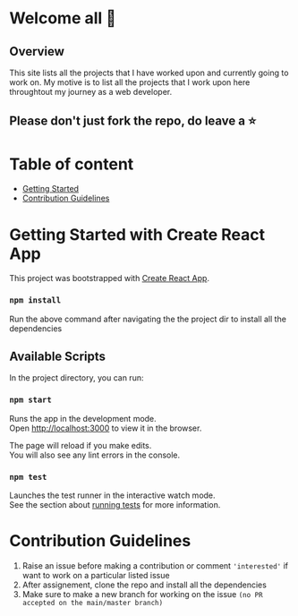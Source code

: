 # Welcome all 👋

## Overview 

This site lists all the projects that I have worked upon and currently going to work on.
My motive is to list all the projects that I work upon here throughtout my journey as a web developer.

## Please don't just fork the repo, do leave a ⭐

# Table of content
* [Getting Started](#getting-started-with-create-react-app)
* [Contribution Guidelines](#contribution-guidelines)

# Getting Started with Create React App

This project was bootstrapped with [Create React App](https://github.com/facebook/create-react-app).

###  `npm install`

Run the above command after navigating the the project dir to install all the dependencies

## Available Scripts

In the project directory, you can run:

### `npm start`

Runs the app in the development mode.\
Open [http://localhost:3000](http://localhost:3000) to view it in the browser.

The page will reload if you make edits.\
You will also see any lint errors in the console.

### `npm test`

Launches the test runner in the interactive watch mode.\
See the section about [running tests](https://facebook.github.io/create-react-app/docs/running-tests) for more information.

# Contribution Guidelines
1) Raise an issue before making a contribution or comment `'interested'` if want to work on a particular listed issue
2) After assignement, clone the repo and install all the dependencies
3) Make sure to make a new branch for working on the issue `(no PR accepted on the main/master branch)`
